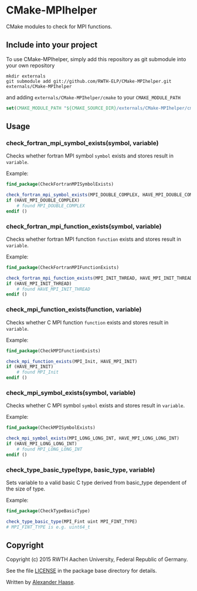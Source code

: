 # CMake-MPIhelper

CMake modules to check for MPI functions.


## Include into your project

To use CMake-MPIhelper, simply add this repository as git submodule into your own repository
```Shell
mkdir externals
git submodule add git://github.com/RWTH-ELP/CMake-MPIhelper.git externals/CMake-MPIhelper
```
and adding ```externals/CMake-MPIhelper/cmake``` to your ```CMAKE_MODULE_PATH```
```CMake
set(CMAKE_MODULE_PATH "${CMAKE_SOURCE_DIR}/externals/CMake-MPIhelper/cmake" ${CMAKE_MODULE_PATH})
```


## Usage

### check_fortran_mpi_symbol_exists(symbol, variable)

Checks whether fortran MPI symbol ```symbol``` exists and stores result in ```variable```.

Example:
```cmake
find_package(CheckFortranMPISymbolExists)

check_fortran_mpi_symbol_exists(MPI_DOUBLE_COMPLEX, HAVE_MPI_DOUBLE_COMPLEX)
if (HAVE_MPI_DOUBLE_COMPLEX)
	# found MPI_DOUBLE_COMPLEX
endif ()
```


### check_fortran_mpi_function_exists(symbol, variable)

Checks whether fortran MPI function ```function``` exists and stores result in ```variable```.

Example:
```cmake
find_package(CheckFortranMPIFunctionExists)

check_fortran_mpi_function_exists(MPI_INIT_THREAD, HAVE_MPI_INIT_THREAD)
if (HAVE_MPI_INIT_THREAD)
	# found HAVE_MPI_INIT_THREAD
endif ()
```


### check_mpi_function_exists(function, variable)

Checks whether C MPI function ```function``` exists and stores result in ```variable```.

Example:
```cmake
find_package(CheckMPIFunctionExists)

check_mpi_function_exists(MPI_Init, HAVE_MPI_INIT)
if (HAVE_MPI_INIT)
	# found MPI_Init
endif ()
```


### check_mpi_symbol_exists(symbol, variable)

Checks whether C MPI symbol ```symbol``` exists and stores result in ```variable```.

Example:
```cmake
find_package(CheckMPISymbolExists)

check_mpi_symbol_exists(MPI_LONG_LONG_INT, HAVE_MPI_LONG_LONG_INT)
if (HAVE_MPI_LONG_LONG_INT)
	# found MPI_LONG_LONG_INT
endif ()
```


### check_type_basic_type(type, basic_type, variable)

Sets variable to a valid basic C type derived from basic_type dependent of the
size of type.

Example:
```cmake
find_package(CheckTypeBasicType)

check_type_basic_type(MPI_Fint uint MPI_FINT_TYPE)
# MPI_FINT_TYPE is e.g. uint64_t
```


## Copyright

Copyright (c) 2015 RWTH Aachen University, Federal Republic of Germany.

See the file [LICENSE](LICENSE) in the package base directory for details.

Written by [Alexander Haase](alexander.haase@rwth-aachen.de).
